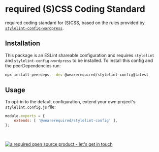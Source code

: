 # required (S)CSS Coding Standard

required coding standard for (S)CSS, based on the rules provided by [`stylelint-config-wordpress`](https://github.com/WordPress-Coding-Standards/stylelint-config-wordpress).

## Installation

This package is an ESLint shareable configuration and requires `stylelint` and `stylelint-config-wordpress` to be installed. To install this config and the peerDependencies run:

```bash
npx install-peerdeps --dev @wearerequired/stylelint-config@latest
```

## Usage

To opt-in to the default configuration, extend your own project's `stylelint.config.js` file:

```js
module.exports = {
	extends: [ '@wearerequired/stylelint-config' ],
};
```

<br>

[![a required open source product - let's get in touch](https://media.required.com/images/open-source-banner.png)](https://required.com/en/lets-get-in-touch/)

